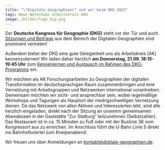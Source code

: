 ```yaml
---
title: "\"Digitale Geographien\" und wir beim DKG 2023"
tags: News Workshops Arbeitskreis DKG
image: /bilder/logo_big.png
---
```


Der **Deutsche Kongress für Geographie (DKG)** steht vor der Tür und auch [Sitzungen und Beiträge](https://dkg2023.de/suche?schedule[refinementList][keywords][0]=Digitale%20Geographien) aus dem Bereich der Digitalen Geographien sind prominent vertreten!

Außerdem bietet der DKG eine gute Gelegenheit uns als Arbeitskreis (AK) kennenzulernen! Wir laden daher herzlich **am Donnerstag, 21.09. 18:15-19:45 Uhr** zum [Kennenlernen und Austausch im Rahmen des DKG-Programms](https://dkg2023.de/sonderveranstaltungen/ak-digitale-geographien-94011) ein. 

Wir möchten als AK Forschungsarbeiten zu Geographien der digitalen Transformation im deutschsprachigen Raum zusammenbringen und eine Vernetzung mit Arbeitsgruppen und Netzwerken international vorantreiben. Gemeinsam möchten wir sicht- und ansprechbar sein, wobei regelmäßige Workshops und Tagungen als Hauptort der niedrigschwelligen Vernetzung dienen. Da das Netzwerk von allen Aktiven und Interessierten lebt, sind alle herzlich eingeladen, direkt nach der Sitzung an unserem gemeinsamen Abendessen in der Gaststätte “Zur Stalburg” teilzunehmen (Selbstzahler). Das Restaurant ist in ca. 15 Minuten zu Fuß oder mit der Buslinie 36 vom Kongressort aus zu erreichen. Im Anschluss führt die U-Bahn Linie 5 direkt ins Bahnhofsviertel zum Kneipenabend. 

Wir freuen uns über Anmeldungen an kontakt@digitale-geographien.de.
